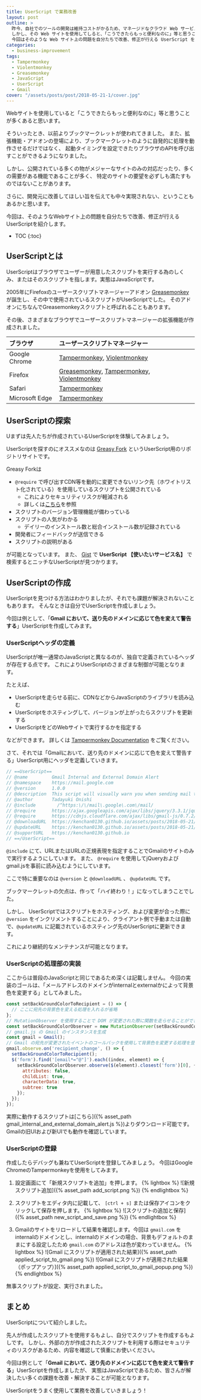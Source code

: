 ```yaml
---
title: UserScript で業務改善
layout: post
outline: >
  昨今、自社でのツールの開発は維持コストがかるため、マネージドなクラウド Web サービスを使用することが多くなってきています。
  しかし、その Web サイトを使用してしると、「こうできたらもっと便利なのに」等と思うことも多々あります。
  今回はそのような Web サイト上の問題を自分たちで改善、修正が行える UserScript を紹介します。
categories:
  - business-improvement
tags:
  - Tampermonkey
  - Violentmonkey
  - Greasemonkey
  - JavaScript
  - UserScript
  - Gmail
cover: "/assets/posts/post/2018-05-21-1/cover.jpg"
---
```


Webサイトを使用していると「こうできたらもっと便利なのに」等と思うことが多くあると思います。

そういったとき、以前よりブックマークレットが使われてきました。
また、拡張機能・アドオンの登場により、ブックマークレットのように自発的に処理を動作させるだけではなく、
起動タイミングを設定できたりブラウザのAPIを呼び出すことができるようになりました。

しかし、公開されている多くの物がメジャーなサイトのみの対応だったり、多くの需要がある機能であることが多く、
特定のサイトの要望を必ずしも満たすものではないことがあります。

さらに、開発元に改善してほしい旨を伝えても中々実現されない、ということもあるかと思います。

今回は、そのようなWebサイト上の問題を自分たちで改善、修正が行えるUserScriptを紹介します。

* TOC
{:toc}

## UserScriptとは

UserScriptはブラウザでユーザーが用意したスクリプトを実行する為のしくみ、またはそのスクリプトを指します。実態はJavaScriptです。

2005年にFirefoxのユーザースクリプトマネージャーアドオン [Greasemonkey](https://addons.mozilla.org/ja/firefox/addon/greasemonkey/) が誕生し、その中で使用されているスクリプトがUserScriptでした。
そのアドオンにちなんでGreasemonkeyスクリプトと呼ばれることもあります。

その後、さまざまなブラウザでユーザースクリプトマネージャーの拡張機能が作成されました。

| ブラウザ       | ユーザースクリプトマネージャー                                                                                                                                                                                                   |
|:---------------|:---------------------------------------------------------------------------------------------------------------------------------------------------------------------------------------------------------------------------------|
| Google Chrome  | [Tampermonkey](https://chrome.google.com/webstore/detail/tampermonkey/dhdgffkkebhmkfjojejmpbldmpobfkfo), [Violentmonkey](https://chrome.google.com/webstore/detail/violentmonkey/jinjaccalgkegednnccohejagnlnfdag)               |
| Firefox        | [Greasemonkey](https://addons.mozilla.org/ja/firefox/addon/greasemonkey/), [Tampermonkey](https://addons.mozilla.org/ja/firefox/addon/tampermonkey/), [Violentmonkey](https://addons.mozilla.org/ja/firefox/addon/tampermonkey/) |
| Safari         | [Tampermonkey](http://tampermonkey.net/?browser=safari)                                                                                                                                                                          |
| Microsoft Edge | [Tampermonkey](http://tampermonkey.net/?browser=edge)                                                                                                                                                                            |

## UserScriptの探索

Uまずは先人たちが作成されているUserScriptを体験してみましょう。

UserScriptを探すのにオススメなのは [Greasy Fork](https://greasyfork.org/) というUserScript用のリポジトリサイトです。

Greasy Forkは

- `@require` で呼び出すCDN等を動的に変更できないリンク先（ホワイトリスト化されている）を使用しているスクリプトを公開されている
  - これによりセキュリティリスクが軽減される
  - 詳しくは[こちら](https://greasyfork.org/help/external-scripts)を参照
- スクリプトのバージョン管理機能が備わっている
- スクリプトの人気がわかる
  - デイリーのインストール数と総合インストール数が記録されている
- 開発者にフィードバックが送信できる
- スクリプトの説明がある

が可能となっています。
また、 [Gist](https://gist.github.com/) で **UserScript 【使いたいサービス名】** で検索するとニッチなUserScriptが見つかります。

## UserScriptの作成

UserScriptを見つける方法はわかりましたが、それでも課題が解決されないこともあります。
そんなときは自分でUserScriptを作成しましょう。

今回は例として、「**Gmail において、送り先のドメインに応じて色を変えて警告する**」UserScriptを作成してみます。

### UserScriptヘッダの定義

UserScriptが唯一通常のJavaScriptと異なるのが、独自で定義されているヘッダが存在する点です。
これによりUserScriptのさまざまな制御が可能となります。

たとえば、

- UserScriptを走らせる前に、CDNなどからJavaScriptのライブラリを読み込む
- UserScriptをホスティングして、バージョンが上がったらスクリプトを更新する
- UserScriptをどのWebサイトで実行するかを指定する

などができます。
詳しくは [Tampermonkey Documentation](http://tampermonkey.net/documentation.php) をご覧ください。

さて、それでは「Gmailにおいて、送り先のドメインに応じて色を変えて警告する」UserScript用にヘッダを定義していきます。

```js
// ==UserScript==
// @name         Gmail Internal and External Domain Alert
// @namespace    https://mail.google.com
// @version      1.0.0
// @description  This script will visually warn you when sending mail to other than the regulated domain in Gmail.
// @author       Tadayuki Onishi
// @include        /^https:\/\/mail\.google\.com\/mail/
// @require      https://ajax.googleapis.com/ajax/libs/jquery/3.3.1/jquery.min.js
// @require      https://cdnjs.cloudflare.com/ajax/libs/gmail-js/0.7.2/gmail.min.js
// @downloadURL  https://kenchan0130.github.io/assets/posts/2018-05-21/1/gmail_internal_and_external_domain_alert.js
// @updateURL    https://kenchan0130.github.io/assets/posts/2018-05-21/1/gmail_internal_and_external_domain_alert.js
// @supportURL   https://kenchan0130.github.io
// ==/UserScript==
```

`@include` にて、URLまたはURLの正規表現を指定することでGmailのサイトのみで実行するようにしています。
また、 `@require` を使用してjQueryおよびgmail.jsを事前に読み込むようにしています。

ここで特に重要なのは `@version` と `@downloadURL` 、 `@updateURL` です。

ブックマークレットの欠点は、作って「ハイ終わり！」になってしまうことでした。

しかし、 UserScriptではスクリプトをホスティング、および変更が合った際に `@version` をインクリメントすることにより、クライアント側で手動または自動で、`@updateURL` に記載されているホスティング先のUserScriptに更新できます。

これにより継続的なメンテナンスが可能となります。

### UserScriptの処理部の実装

ここからは普段のJavaScriptと同じであるため深くは記載しません。
今回の実装のゴールは、「メールアドレスのドメインがinternalとexternalかによって背景色を変更する」としてみました。

```js
const setBackGroundColorToRecipient = () => {
  // ここに宛先の背景色を変える処理を入れるが省略
};
// MutationObserver を使用することで DOM が変更された際に関数を走らせることができる
const setBackGroundColorObserver = new MutationObserver(setBackGroundColorToRecipient);
// gmail.js の Gmail のインスタンスを生成
const gmail = Gmail();
// Gmail の宛先が変更されたイベントのコールバックを使用して背景色を変更する処理を登録する
gmail.observe.on('recipient_change', () => {
  setBackGroundColorToRecipient();
  $('form').find('[email*="@"]').each((index, element) => {
    setBackGroundColorObserver.observe($(element).closest('form')[0], {
      attributes: false,
      childList: true,
      characterData: true,
      subtree: true
    });
  });
});
```

実際に動作するスクリプトは[こちら]({% asset_path gmail_internal_and_external_domain_alert.js %})よりダウンロード可能です。
Gmailの旧UIおよび新UIでも動作を確認しています。

### UserScriptの登録

作成したらデバッグも兼ねてUserScriptを登録してみましょう。
今回はGoogle ChromeのTampermonkeyを使用をしてみます。

1. 設定画面にて「新規スクリプトを追加」を押します。
{% lightbox %}
![新規スクリプト追加]({% asset_path add_script.png %})
{% endlightbox %}

2. スクリプトをエディタ内に記載して、 `[ctrl + s]` または保存アイコンをクリックして保存を押します。
{% lightbox %}
![スクリプトの追加と保存]({% asset_path new_script_and_save.png %})
{% endlightbox %}

3. Gmailのサイトをリロードして結果を確認します。今回は `gmail.com` をinternalのドメインとし、internalのドメインの場合、背景もデフォルトのままにする設定したため `gmail.com` のアドレスは色が変わっていません。
{% lightbox %}
![Gmail にスクリプトが適用された結果]({% asset_path applied_script_to_gmail.png %})
![Gmail にスクリプトが適用された結果（ポップアップ）]({% asset_path applied_script_to_gmail_popup.png %})
{% endlightbox %}

無事スクリプトが設定、実行されました。

## まとめ

UserScriptについて紹介しました。

先人が作成したスクリプトを使用するもよし、自分でスクリプトを作成するもよしです。
しかし、外部の方が作成されたスクリプトを利用する際はセキュリティのリスクがあるため、内容を確認して慎重にお使いください。

今回は例として「**Gmail において、送り先のドメインに応じて色を変えて警告する**」UserScriptを作成しましたが、
実態はJavaScriptであるため、皆さんが解決したい多くの課題を改善・解決することが可能となります。

UserScriptをうまく使用して業務を改善していきましょう！
